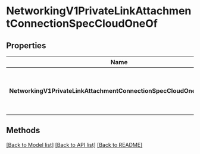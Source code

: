 # NetworkingV1PrivateLinkAttachmentConnectionSpecCloudOneOf

## Properties

Name | Type | Description | Notes
------------ | ------------- | ------------- | -------------
**NetworkingV1PrivateLinkAttachmentConnectionSpecCloudOneOfInterface** | **interface { GetKind() string }** | An interface that can hold any of the proper implementing types |

## Methods


[[Back to Model list]](../README.md#documentation-for-models) [[Back to API list]](../README.md#documentation-for-api-endpoints) [[Back to README]](../README.md)


